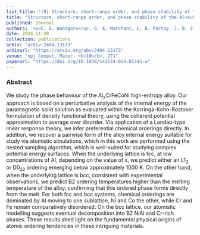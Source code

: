 ```yaml
---
list_title: "[9] Structure, short-range order, and phase stability of the Al<sub>x</sub>CrFeCoNi high-entropy alloy: Insights from a perturbative, DFT-based analysis"
title: "Structure, short-range order, and phase stability of the Al<sub>x</sub>CrFeCoNi high-entropy alloy: Insights from a perturbative, DFT-based analysis"
published: journal
authors: '<u>C. D. Woodgate</u>, G. A. Marchant, L. B. Pártay, J. B. Staunton'
date: 2024-11-28
collection: publications
arXiv: "arXiv:2404.13173"
arXivurl: "https://arxiv.org/abs/2404.13173"
venue: "npj Comput. Mater. <b>10</b>, 271"
paperurl: "https://doi.org/10.1038/s41524-024-01445-w"
---
```


<h3>Abstract</h3>

We study the phase behaviour of the Al<sub>x</sub>CrFeCoNi high-entropy alloy. Our approach is based on a perturbative analysis of the internal energy of the paramagnetic solid solution as evaluated within the Korringa-Kohn-Rostoker formulation of density functional theory, using the coherent potential approximation to average over disorder. Via application of a Landau-type linear response theory, we infer preferential chemical orderings directly. In addition, we recover a pairwise form of the alloy internal energy suitable for study via atomistic simulations, which in this work are performed using the nested sampling algorithm, which is well-suited for studying complex potential energy surfaces. When the underlying lattice is fcc, at low concentrations of Al, depending on the value of x, we predict either an L1<sub>2</sub> or D0<sub>22</sub> ordering emerging below approximately 1000 K. On the other hand, when the underlying lattice is bcc, consistent with experimental observations, we predict B2 ordering temperatures higher than the melting temperature of the alloy, confirming that this ordered phase forms directly from the melt. For both fcc and bcc systems, chemical orderings are dominated by Al moving to one sublattice, Ni and Co the other, while Cr and Fe remain comparatively disordered. On the bcc lattice, our atomistic modelling suggests eventual decomposition into B2 NiAl and Cr-rich phases.  These results shed light on the fundamental physical origins of atomic ordering tendencies in these intriguing materials.

